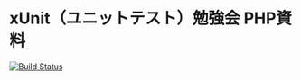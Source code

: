 # xUnit（ユニットテスト）勉強会 PHP資料

[![Build Status](https://travis-ci.org/ryshinoz/xunit_sample.png?branch=master)](https://travis-ci.org/ryshinoz/xunit_sample)
